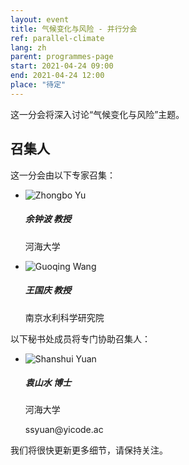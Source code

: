 ```yaml
---
layout: event
title: 气候变化与风险 - 并行分会
ref: parallel-climate
lang: zh
parent: programmes-page
start: 2021-04-24 09:00
end: 2021-04-24 12:00
place: "待定"
---
```

这一分会将深入讨论“气候变化与风险”主题。

## 召集人

这一分会由以下专家召集：

<ul class="people-list p-0">
  <li class="media my-2">
    <img src="https://cdn.jsdelivr.net/gh/estds/estds2020/assets/img/avatars/avatar-zhongbo-yu.jpg" class="people-avatar rounded-circle mr-3" alt="Zhongbo Yu">
    <div class="media-body">
      <h5 class="mt-0"><strong>余钟波</strong> 教授</h5>
      <p class="text-secondary">河海大学</p>
    </div>
  </li>
  <li class="media my-2">
    <img src="https://cdn.jsdelivr.net/gh/estds/estds2020/assets/img/avatars/avatar-guoqin-wang.jpg" class="people-avatar rounded-circle mr-3" alt="Guoqing Wang">
    <div class="media-body">
      <h5 class="mt-0"><b>王国庆</b> 教授</h5>
      <p class="text-secondary">南京水利科学研究院</p>
    </div>
  </li>
</ul>

以下秘书处成员将专门协助召集人：

<ul class="people-list p-0">
  <li class="media my-2">
    <img src="https://cdn.jsdelivr.net/gh/estds/estds2020/assets/img/avatars/avatar-shanshui-yuan.jpg" class="people-avatar rounded-circle mr-3" alt="Shanshui Yuan">
    <div class="media-body">
      <h5 class="mt-0"><strong>袁山水</strong> 博士</h5>
      <p class="text-secondary">河海大学</p>
      <p class="text-info"><i class="fas fa-envelope fa-fw mr-1"></i>ssyuan@yicode.ac</p>
    </div>
  </li>
</ul>

我们将很快更新更多细节，请保持关注。



